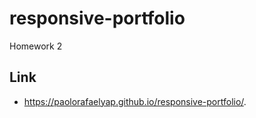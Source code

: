 # responsive-portfolio
Homework 2

## Link

* https://paolorafaelyap.github.io/responsive-portfolio/.